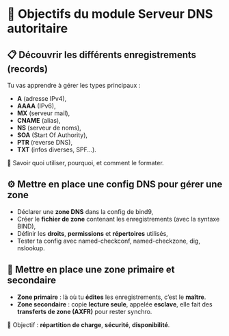 # **🧭 Objectifs du module Serveur DNS autoritaire**



## **📋 Découvrir les différents enregistrements (records)**

Tu vas apprendre à gérer les types principaux :

- **A** (adresse IPv4),
- **AAAA** (IPv6),
- **MX** (serveur mail),
- **CNAME** (alias),
- **NS** (serveur de noms),
- **SOA** (Start Of Authority),
- **PTR** (reverse DNS),
- **TXT** (infos diverses, SPF...).

🎯 Savoir quoi utiliser, pourquoi, et comment le formater.



## **⚙️ Mettre en place une config DNS pour gérer une zone**

- Déclarer une **zone DNS** dans la config de bind9,
- Créer le **fichier de zone** contenant les enregistrements (avec la syntaxe BIND),
- Définir les **droits**, **permissions** et **répertoires** utilisés,
- Tester ta config avec named-checkconf, named-checkzone, dig, nslookup.



## **🧬 Mettre en place une zone primaire et secondaire**

- **Zone primaire** : là où tu **édites** les enregistrements, c’est le **maître**.
- **Zone secondaire** : copie **lecture seule**, appelée **esclave**, elle fait des **transferts de zone (AXFR)** pour rester synchro.

🔁 Objectif : **répartition de charge**, **sécurité**, **disponibilité**.

